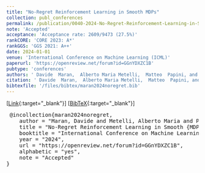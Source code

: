 ```yaml
---
title: "No-Regret Reinforcement Learning in Smooth MDPs"
collection: publ_conferences
permalink: /publication/0040-2024-No-Regret-Reinforcement-Learning-in-Smooth-MDPs
note: 'Accepted'
acceptance: 'Acceptance rate: 2609/9473 (27.5%)'
rankCORE: 'CORE 2023: A*'
rankGGS: 'GGS 2021: A++'
date: 2024-01-01
venue: 'International Conference on Machine Learning (ICML)'
paperurl: 'https://openreview.net/forum?id=GGnYDXZC1B'
pubtype: 'conferences'
authors: ' Davide  Maran,  Alberto Maria Metelli,  Matteo  Papini, and  Marcello  Restelli'
citation: ' Davide  Maran,  Alberto Maria Metelli,  Matteo  Papini, and  Marcello  Restelli&quot;No-Regret Reinforcement Learning in Smooth MDPs.&quot; International Conference on Machine Learning (ICML), 2024'
bibtexfile: '/files/bibtex/maran2024noregret.bib'
---
```

 [[Link](https://openreview.net/forum?id=GGnYDXZC1B){:target="_blank"}] [[BibTeX](/files/bibtex/maran2024noregret.bib){:target="_blank"}] 
<pre> @incollection{maran2024noregret,
    author = "Maran, Davide and Metelli, Alberto Maria and Papini, Matteo and Restelli, Marcello",
    title = "No-Regret Reinforcement Learning in Smooth {MDP}s",
    booktitle = "International Conference on Machine Learning (ICML)",
    year = "2024",
    url = "https://openreview.net/forum?id=GGnYDXZC1B",
    alphabetic = "yes",
    note = "Accepted"
} </pre>
